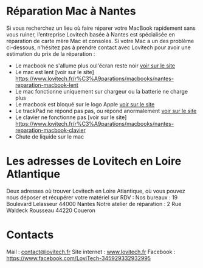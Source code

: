 # Réparation Mac à Nantes

Si vous recherchez un lieu où faire réparer votre MacBook rapidement sans vous ruiner, l’entreprise Lovitech basée à Nantes est spécialisée en réparation de carte mère Mac et consoles. Si votre Mac a un des problème ci-dessous, n'hésitez pas à prendre contact avec Lovitech pour avoir une estimation du prix de la réparation :

- Le macbook ne s'allume plus oul'écran reste noir [voir sur le site](https://www.lovitech.fr/r%C3%A9parations/macbooks/nantes-reparation-macbook-allume-plus)
- Le mac est lent [voir sur le site] https://www.lovitech.fr/r%C3%A9parations/macbooks/nantes-reparation-macbook-lent
- Le mac fonctionne uniquement sur chargeur ou la batterie ne charge plus
- Le macbook est bloqué sur le logo Apple [voir sur le site](https://www.lovitech.fr/r%C3%A9parations/macbooks/nantes-reparation-macbook-bloque-logo-apple)
- Le trackPad ne répond pas pas, ou répond anormalement [voir sur le site](https://www.lovitech.fr/r%C3%A9parations/macbooks/nantes-reparation-macbook-reparation-trackpad)
- Le clavier ne fonctionne pas [voir sur le site] https://www.lovitech.fr/r%C3%A9parations/macbooks/nantes-reparation-macbook-clavier
- Chute de liquide sur le mac

# Les adresses de Lovitech en Loire Atlantique

Deux adresses où trouver Lovitech en Loire Atlantique, où vous pouvez nous déposer et récupérer votre matériel sur RDV :
Nos bureaux : 19 Boulevard Lelasseur 44000 Nantes
Notre atelier de réparation : 2 Rue Waldeck Rousseau 44220 Coueron

# Contacts
Mail : contact@lovitech.fr
Site internet : www.lovitech.fr
Facebook : https://www.facebook.com/LoviTech-345929332932995
